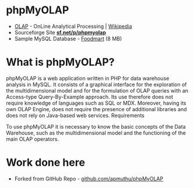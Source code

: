 phpMyOLAP
=========
* [OLAP](http://olap.com/olap-definition/) - OnLine Analytical Processing | [Wikipedia](https://en.wikipedia.org/wiki/Online_analytical_processing)
* Sourceforge Site <a href='http://sourceforge.net/projects/phpmyolap/'><b>sf.net/p/phpmyolap</b></a>
* Sample MySQL Database - [Foodmart](https://sites.google.com/a/dlpage.phi-integration.com/pentaho/mondrian/mysql-foodmart-database) (8 MB)

What is phpMyOLAP?
==================
phpMyOLAP is a web application written in PHP for data warehouse analysis in MySQL.
It consists of a graphical interface for the exploration of the multidimensional model and for the formulation of OLAP queries with an Access-type Query-By-Example approach.
Its use therefore does not require knowledge of languages ​​such as SQL or MDX.
Moreover, having its own OLAP Engine, does not require the presence of additional libraries and does not rely on Java-based web services.
Requirements

To use phpMyOLAP it is necessary to know the basic concepts of the Data Warehouse, such as the multidimensional model and the functioning of the main OLAP operators.

Work done here
==============
* Forked from GitHub Repo - [github.com/apmuthu/phpMyOLAP](https://github.com/apmuthu/phpMyOLAP)

